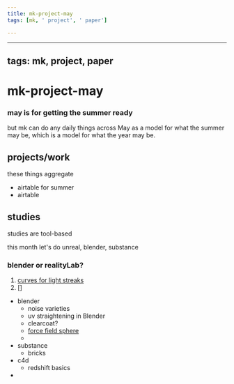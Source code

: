 ```yaml
---
title: mk-project-may
tags: [mk, ' project', ' paper']

---
```


---
tags: mk, project, paper
---

# mk-project-may

### may is for getting the summer ready

but mk can do any daily things 
across May 
as a model 
for what the summer may be, 
which is a model 
for what the year may be.

## projects/work

these things aggregate 
- airtable for summer
- airtable 

## studies

studies are tool-based

this month let's do unreal, blender, substance



### blender or realityLab?

1. [curves for light streaks](https://www.youtube.com/watch?v=F1Ge35a63tQ)
2. []


- blender
    - noise varieties
    - uv straightening in Blender
    - clearcoat?
    - [force field sphere](https://www.youtube.com/watch?v=FFleow8zZkg)
    - 
- substance
    - bricks
- c4d
    - redshift basics
- 